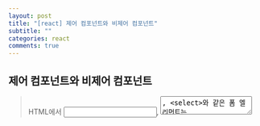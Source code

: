 ```yaml
---
layout: post
title: "[react] 제어 컴포넌트와 비제어 컴포넌트"
subtitle: ""
categories: react
comments: true
---
```


## 제어 컴포넌트와 비제어 컴포넌트

> HTML에서 <input>, <textarea>, <select>와 같은 폼 엘리먼트는 일반적으로 사용자의 입력을 기반으로 자신의 state를 관리하고 업데이트한다.<br>
> 리액트에서는 같은 폼 엘리먼트라도 "제어 컴포넌트" 방식과 "비제어 컴포넌트" 방식으로 만들 수 있다.

<br>
<br>

### useState로 폼에 발생하는 사용자 입력값을 다루는 방식을 “제어 컴포넌트"라고 한다.

```js
function ControlledInput() {
  const [inputValue, setInputValue] = useState('')

  return (
    <>
    <input type="text" value={inputValue}
    onChange={(e) => setInputValue(e.target.value)} />
    <button onClick={(() => console.log(inputValue))}></button>
  )
}
```

<br>
<hr>
<br>

### useRef를 활용하여 DOM 자체에서 폼을 다루는 방식을 “비제어 컴포넌트"라고 한다.

```js
function UncontrolledInput() {
  const inputRef = useRef(null)

  return (
    <>
    <input type="text" ref={inputRef} />
    <button onClick={(() => console.log(inputRef.current.value))}></button>
  )
}
```

